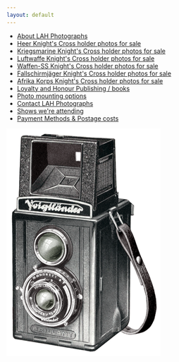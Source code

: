 ```yaml
---
layout: default
---
```


<nav>
  <ul class="over">
    <li><a href="./about.html">About LAH Photographs</a></li>
    <li><a href="./heer_photos.html">Heer Knight's Cross holder photos for sale</a></li>
    <li><a href="./kriegsmarine_photos.html">Kriegsmarine Knight's Cross holder photos for sale</a></li>
    <li><a href="./luftwaffe_photos.html">Luftwaffe Knight's Cross holder photos for sale</a></li>
    <li><a href="./waffen_ss_photos.html">Waffen-SS Knight's Cross holder photos for sale</a></li>
    <li><a href="./published.html">Fallschirmjäger Knight's Cross holder photos for sale</a></li>
    <li><a href="./europeanvolunteer.html">Afrika Korps Knight's Cross holder photos for sale</a></li>
    <li><a href="https://www.lahpublishing.com">Loyalty and Honour Publishing / books</a></li>
    <li><a href="./testimonials.html">Photo mounting options</a></li>
    <li><a href="./contact.html">Contact LAH Photographs</a></li>
    <li><a href="./shows.html">Shows we're attending </a></li>
    <li><a href="./payment&postage.html">Payment Methods &amp; Postage costs </a></li>
  </ul>
</nav>

<div id="logo">
  <img src="./assets/Voigtlander.gif">
</div>
